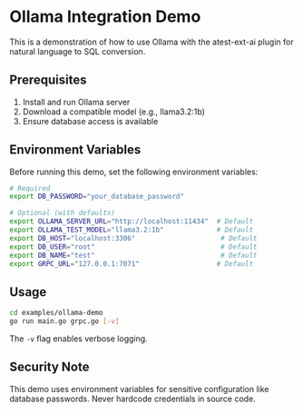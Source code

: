 # Ollama Integration Demo

This is a demonstration of how to use Ollama with the atest-ext-ai plugin for natural language to SQL conversion.

## Prerequisites

1. Install and run Ollama server
2. Download a compatible model (e.g., llama3.2:1b)
3. Ensure database access is available

## Environment Variables

Before running this demo, set the following environment variables:

```bash
# Required
export DB_PASSWORD="your_database_password"

# Optional (with defaults)
export OLLAMA_SERVER_URL="http://localhost:11434"  # Default
export OLLAMA_TEST_MODEL="llama3.2:1b"             # Default
export DB_HOST="localhost:3306"                     # Default
export DB_USER="root"                               # Default
export DB_NAME="test"                               # Default
export GRPC_URL="127.0.0.1:7071"                   # Default
```

## Usage

```bash
cd examples/ollama-demo
go run main.go grpc.go [-v]
```

The `-v` flag enables verbose logging.

## Security Note

This demo uses environment variables for sensitive configuration like database passwords. Never hardcode credentials in source code.